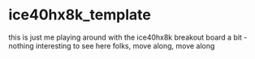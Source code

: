 # ice40hx8k_template

this is just me playing around with the ice40hx8k breakout board a bit - nothing interesting to see here folks, move along, move along
